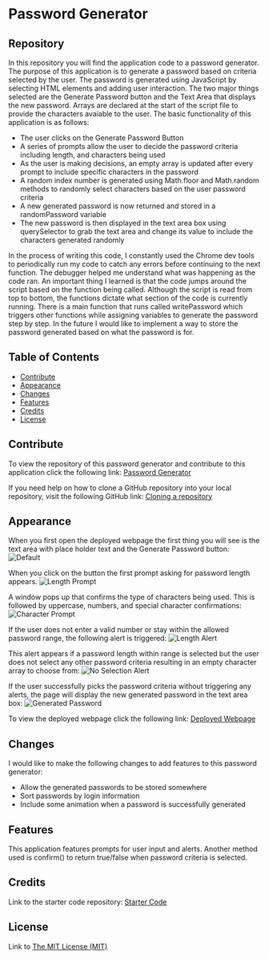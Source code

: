 # Password Generator

## Repository

In this repository you will find the application code to a password generator. The purpose of this application is to generate a password based on criteria selected by the user. The password is generated using JavaScript by selecting HTML elements and adding user interaction. The two major things selected are the Generate Password button and the Text Area that displays the new password. Arrays are declared at the start of the script file to provide the characters avaiable to the user. The basic functionality of this application is as follows: 

- The user clicks on the Generate Password Button
- A series of prompts allow the user to decide the password criteria including length, and characters being used
- As the user is making decisions, an empty array is updated after every prompt to include specific characters in the password
- A random index number is generated using Math.floor and Math.random methods to randomly select characters based on the user password criteria 
- A new generated password is now returned and stored in a randomPassword variable
- The new password is then displayed in the text area box using querySelector to grab the text area and change its value to include the characters generated randomly 

In the process of writing this code, I constantly used the Chrome dev tools to periodically run my code to catch any errors before continuing to the next function. The debugger helped me understand what was happening as the code ran. An important thing I learned is that the code jumps around the script based on the function being called. Although the script is read from top to bottom, the functions dictate what section of the code is currently running. There is a main function that runs called writePassword which triggers other functions while assigning variables to generate the password step by step. In the future I would like to implement a way to store the password generated based on what the password is for.

## Table of Contents

- [Contribute](#contribute)
- [Appearance](#appearance)
- [Changes](#changes)
- [Features](#features)
- [Credits](#credits)
- [License](#license)

## Contribute

To view the repository of this password generator and contribute to this application click the following link:  [Password Generator](https://github.com/lmansilla92/password-generator)

If you need help on how to clone a GitHub repository into your local repository, visit the following GitHub link: [Cloning a repository](https://docs.github.com/en/repositories/creating-and-managing-repositories/cloning-a-repository) 

## Appearance

When you first open the deployed webpage the first thing you will see is the text area with place holder text and the Generate Password button:
    ![Default](assets/images/password-generator-default.png)

When you click on the button the first prompt asking for password length appears.
    ![Length Prompt](assets/images/password-generator-length.png)

A window pops up that confirms the type of characters being used. This is followed by uppercase, numbers, and special character confirmations:
    ![Character Prompt](assets/images/password-generator-lowercase.png)

If the user does not enter a valid number or stay within the allowed password range, the following alert is triggered:
    ![Length Alert](assets/images/length-number-alert.png)

This alert appears if a password length within range is selected but the user does not select any other password criteria resulting in an empty character array to choose from:
    ![No Selection Alert](assets/images/no-selection-alert.png)

If the user successfully picks the password criteria without triggering any alerts, the page will display the new generated password in the text area box:
    ![Generated Password](assets/images/generated-password.png)    

To view the deployed webpage click the following link: [Deployed Webpage](https://lmansilla92.github.io/password-generator/)

## Changes

I would like to make the following changes to add features to this password generator:

- Allow the generated passwords to be stored somewhere
- Sort passwords by login information
- Include some animation when a password is successfully generated


## Features

This application features prompts for user input and alerts. Another method used is confirm() to return true/false when password criteria is selected.

## Credits

Link to the starter code repository: [Starter Code](https://github.com/coding-boot-camp/friendly-parakeet)

## License

Link to [The MIT License (MIT)](https://github.com/lmansilla92/password-generator/blob/main/LICENSE)